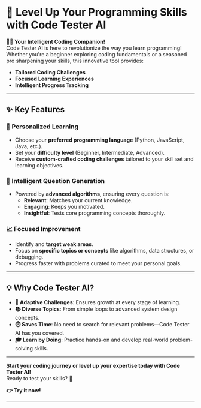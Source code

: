 # **🚀 Level Up Your Programming Skills with Code Tester AI**  

**👩‍💻 Your Intelligent Coding Companion!**  
Code Tester AI is here to revolutionize the way you learn programming! Whether you're a beginner exploring coding fundamentals or a seasoned pro sharpening your skills, this innovative tool provides:  
- **Tailored Coding Challenges**  
- **Focused Learning Experiences**  
- **Intelligent Progress Tracking**  

---

## **✨ Key Features**  

### **🎯 Personalized Learning**  
- Choose your **preferred programming language** (Python, JavaScript, Java, etc.).  
- Set your **difficulty level** (Beginner, Intermediate, Advanced).  
- Receive **custom-crafted coding challenges** tailored to your skill set and learning objectives.  

### **🤖 Intelligent Question Generation**  
- Powered by **advanced algorithms**, ensuring every question is:  
  - **Relevant**: Matches your current knowledge.  
  - **Engaging**: Keeps you motivated.  
  - **Insightful**: Tests core programming concepts thoroughly.  

### **📈 Focused Improvement**  
- Identify and **target weak areas**.  
- Focus on **specific topics or concepts** like algorithms, data structures, or debugging.  
- Progress faster with problems curated to meet your personal goals.  

---

## **💡 Why Code Tester AI?**  

- **🌟 Adaptive Challenges**: Ensures growth at every stage of learning.  
- **📚 Diverse Topics**: From simple loops to advanced system design concepts.  
- **⏱️ Saves Time**: No need to search for relevant problems—Code Tester AI has you covered.  
- **🎓 Learn by Doing**: Practice hands-on and develop real-world problem-solving skills.  

---

**Start your coding journey or level up your expertise today with Code Tester AI!**  
Ready to test your skills? 🚀  

**👉 Try it now!**  

--- 
